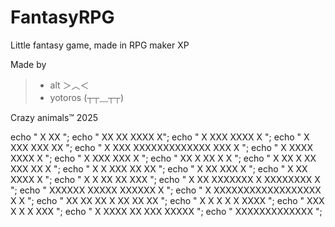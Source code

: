 # FantasyRPG
Little fantasy game, made in RPG maker XP

Made by 
> - alt ＞︿＜
> - yotoros (┬┬﹏┬┬)

Crazy animals™ 2025


echo "                      X                                XX ";
echo "                   XX XX                            XXXX X";
echo "                   X   XXX                       XXXX   X ";
echo "                  X      XXX                   XXX     XX ";
echo "                  X        XXX XXXXXXXXXXXXX XXX       X  ";
echo "                  X        XXXX             XXXX       X  ";
echo "                  X     XXX                     XXX    X  ";
echo "                  XX   X              XX           X   X  ";
echo "                   X XX  X             XX    XXX    XX X  ";
echo "                    X    X              XXX XX        XX  ";
echo "                    X    XX               XXX         X   ";
echo "                   X      XX              XXXX         X  ";
echo "                   X       X             XX  XX       XXX ";
echo "                   X       XX  XXXXXXX   X    XXXXXXXX X  ";
echo "                    XXXXXX      XXXXX      XXXXXX     X   ";
echo "                    X     XXXXXXXXXXXXXXXXXX   X      X   ";
echo "                     XX  XX     XX   X   XX    XX   XX    ";
echo "                       X X      X    X    X     XXXX      ";
echo "                        XXX     X    X     X    XXX       ";
echo "                         X XXXX XX   XXX   XXXXX          ";
echo "                               XXXXXXXXXXXXX              ";
